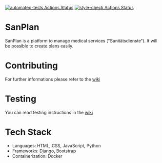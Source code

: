 [![automated-tests Actions Status](https://github.com/Korkmatik/SanPlan/workflows/automated-tests/badge.svg)](https://github.com/Korkmatik/SanPlan/actions?query=workflow%3Atests)
[![style-check Actions Status](https://github.com/Korkmatik/SanPlan/workflows/style-check/badge.svg)](https://github.com/Korkmatik/SanPlan/actions?query=workflow%3Astyle-check)

# SanPlan

SanPlan is a platform to manage medical services ("Sanitätsdienste"). It will be possible to create plans easily.

# Contributing

For further informations please refer to the [wiki](https://github.com/Korkmatik/SanPlan/wiki/Contribute)

# Testing

You can read testing instructions in the [wiki](https://github.com/Korkmatik/SanPlan/wiki/Contribute#testing)

# Tech Stack

- Languages: HTML, CSS, JavaScript, Python
- Frameworks: Django, Bootstrap
- Containerization: Docker
